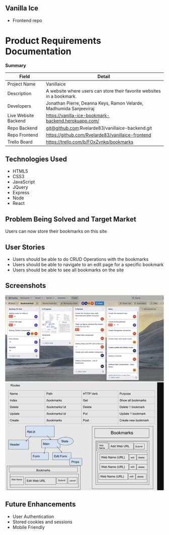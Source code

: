 ## Vanilla Ice

- Frontend repo

# Product Requirements Documentation

**Summary**

| Field | Detail |
|--------|-----|
| Project Name | Vanillaice|
| Description | A website where users can store their favorite websites in a bookmark.|
| Developers | Jonathan Pierre, Deanna Keys, Ramon Velarde, Madhumida Sanjeeviraj |
| Live Website Backend | https://vanilla-ice-bookmark-backend.herokuapp.com/ |
| Repo Backend|  git@github.com:Rvelarde83/vanillaice-backend.git |
| Repo Frontend| https://github.com/Rvelarde83/vanillaice-frontend |
| Trello Board |https://trello.com/b/FOxZvnkq/bookmarks |

## Technologies Used
- HTML5                  
- CSS3                   
- JavaScript             
- JQuery
- Express
- Node
- React

## Problem Being Solved and Target Market
Users can now store their bookmarks on this site

## User Stories
- Users should be able to do CRUD Operations with the bookmarks 
- Users should be able to navigate to an edit page for a specific bookmark
- Users should be able to see all bookmarks on the site

## Screenshots

![Vanillaice TrelloBoard](./23A1674C-60F0-44F0-9402-785A698E5CC8.jpeg)
![Vanillaice Schema](./1FF11F6F-BAA4-4759-AC52-C972731C3379.jpeg)

## Future Enhancements
- User Authentication
- Stored cookies and sessions
- Mobile Friendly
